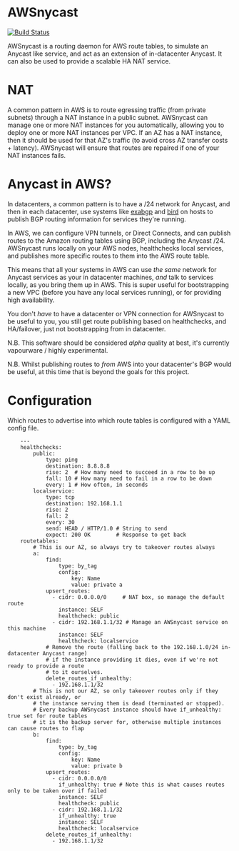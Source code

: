 # AWSnycast

[![Build Status](https://travis-ci.org/bobtfish/AWSnycast.svg)](https://travis-ci.org/bobtfish/AWSnycast)

AWSnycast is a routing daemon for AWS route tables, to simulate an Anycast like service, and act as an
extension of in-datacenter Anycast. It can also be used to provide a scalable HA NAT service.

# NAT

A common pattern in AWS is to route egressing traffic (from private subnets) through a NAT instance
in a public subnet. AWSnycast can manage one or more NAT instances for you automatically, allowing
you to deploy one or more NAT instances per VPC. If an AZ has a NAT instance, then it should be used
for that AZ's traffic (to avoid cross AZ transfer costs + latency). AWSnycast will ensure that routes
are repaired if one of your NAT instances fails.

# Anycast in AWS?

In datacenters, a common pattern is to have a /24 network for Anycast, and then in each datacenter,
use systems like [exabgp](https://github.com/Exa-Networks/exabgp) and [bird](http://bird.network.cz/)
on hosts to publish BGP routing information for services they're running.

In AWS, we can configure VPN tunnels, or Direct Connects, and can publish routes to the Amazon
routing tables using BGP, including the Anycast /24. AWSnycast runs locally on your AWS nodes,
healthchecks local services, and publishes more specific routes to them into the AWS route table.

This means that all your systems in AWS can use *the same* network for Anycast services as your
in datacenter machines, *and* talk to services locally, as you bring them up in AWS. This is
super useful for bootstrapping a new VPC (before you have any local services running), or for
providing high availability.

You don't *have* to have a datacenter or VPN connection for AWSnycast to be useful to you, you
still get route publishing based on healthchecks, and HA/failover, just not bootstrapping
from in datacenter.

N.B. This software should be considered *alpha* quality at best, it's currently vapourware / highly experimental.

N.B. Whilst publishing routes to *from* AWS into your datacenter's BGP would be useful, at this
time that is beyond the goals for this project.

# Configuration

Which routes to advertise into which route tables is configured with a YAML config file.

        ---
        healthchecks:
            public:
                type: ping
                destination: 8.8.8.8
                rise: 2  # How many need to succeed in a row to be up
                fall: 10 # How many need to fail in a row to be down
                every: 1 # How often, in seconds
            localservice:
                type: tcp
                destination: 192.168.1.1
                rise: 2
                fall: 2
                every: 30
                send: HEAD / HTTP/1.0 # String to send
                expect: 200 OK        # Response to get back
        routetables:
            # This is our AZ, so always try to takeover routes always
            a:
                find:
                    type: by_tag
                    config:
                        key: Name
                        value: private a
                upsert_routes:
                  - cidr: 0.0.0.0/0     # NAT box, so manage the default route
                    instance: SELF
                    healthcheck: public
                  - cidr: 192.168.1.1/32 # Manage an AWSnycast service on this machine
                    instance: SELF
                    healthcheck: localservice
                # Remove the route (falling back to the 192.168.1.0/24 in-datacenter Anycast range)
                # if the instance providing it dies, even if we're not ready to provide a route
                # to it ourselves.
                delete_routes_if_unhealthy:
                  - 192.168.1.1/32
            # This is not our AZ, so only takeover routes only if they don't exist already, or
            # the instance serving them is dead (terminated or stopped).
            # Every backup AWSnycast instance should have if_unhealthy: true set for route tables
            # it is the backup server for, otherwise multiple instances can cause routes to flap
            b:
                find:
                    type: by_tag
                    config:
                        key: Name
                        value: private b
                upsert_routes:
                  - cidr: 0.0.0.0/0
                    if_unhealthy: true # Note this is what causes routes only to be taken over if failed
                    instance: SELF
                    healthcheck: public
                  - cidr: 192.168.1.1/32
                    if_unhealthy: true
                    instance: SELF
                    healthcheck: localservice
                delete_routes_if_unhealthy:
                  - 192.168.1.1/32

